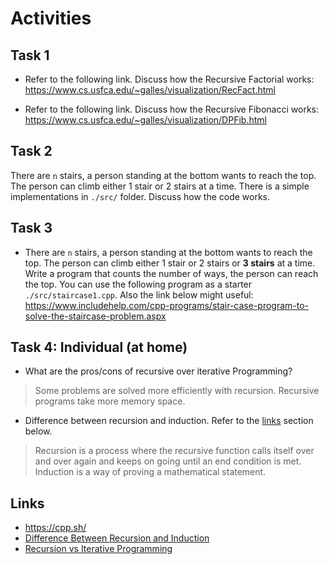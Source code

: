 # Activities

## Task 1

- Refer to the following link. Discuss how the
  Recursive Factorial works:
  https://www.cs.usfca.edu/~galles/visualization/RecFact.html
  
  > 
 

- Refer to the following link. Discuss how the Recursive Fibonacci works:
  https://www.cs.usfca.edu/~galles/visualization/DPFib.html

 >
## Task 2

There are `n` stairs, a person standing at the bottom wants to reach the top. The person can climb either 1 stair or 2 stairs at a time. There is a simple implementations in `./src/` folder. Discuss how the code works.


## Task 3

- There are `n` stairs, a person standing at the bottom wants to reach the top. The person can climb either 1 stair or 2 stairs or **3 stairs** at a time. Write a program that counts the number of ways, the person can reach the top. You can use the following program as a starter `./src/staircase1.cpp`. Also the link below might useful:
  https://www.includehelp.com/cpp-programs/stair-case-program-to-solve-the-staircase-problem.aspx



## Task 4: Individual (at home)

- What are the pros/cons of recursive over iterative Programming?
> Some problems are solved more efficiently with recursion. Recursive programs take more memory space.

- Difference between recursion and induction. Refer to the [links](#links) section below.
> Recursion is a process where the recursive function calls itself over and over again and keeps on going until an end condition is met. Induction is a way of proving a mathematical statement. 


## Links

- https://cpp.sh/
- [Difference Between Recursion and Induction](https://www.geeksforgeeks.org/difference-between-recursion-and-induction/)
- [Recursion vs Iterative Programming](https://www.softwaretestinghelp.com/recursion-in-cpp/)
